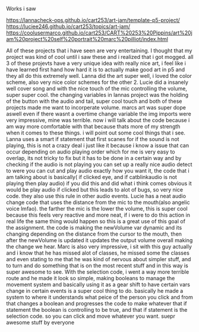 Works i saw

https://lannacheck-ops.github.io/cart253/art-jam/template-p5-project/
https://luciee246.github.io/cart253/topics/art-jam/
https://coolusermarco.github.io/cart253/CART%20253%20Pippins/art%20jam%20project%20self%20portrait%20marc%20pilliot/index.html



All of these projects that i have seen are very entertaining. I thought that my project was kind of cool until i saw these and i realized that i got mogged. all 3 of these projevts have a very unique idea with really nice art, i feel like i have learned first hand how hard it is to actually make good art in p5 and they all do this extremely well. Lanna did the art super well, i loved the color scheme, also very nice color schemes for the other 2. Lucie did a insanely well cover song and with the nice touch of the mic controlling the volume, super super cool. the changing variables in lannas project was the holding of the button with the audio and tail, super cool touch and both of these projects made me want to incorperate volume. marcs art was super dope aswell even if there wasnt a overtime change variable the img imports were very impressive, mine was terrible. now i will talk about the code because i am way more comfortable with that because thats more of my strength when it comes to these things. i will point out some cool things that i see. Lanna uses a smart if statement that first scanes for if the sound is not playing, this is not a crazy deal i just like it because i know a issue that can occur depending on audio playing order which for me is very easy to overlap, its not tricky to fix but it has to be done in a certain way and by checking if the audio is not playing you can set up a really nice audio detect to were you can cut and play audio exactly how you want it, the code that i am talking about is basically( if clicked eye, and if catblinkaudio is not playing then play audio) if you did this and did what i think comes obvious it would be play audio if clicked but this leads to alot of bugs, so very nice code. they also use this rule in other audio events. Lucie has a neat audio change code that uses the distance from the mic to the mouth(also angelic voice lmfao). the farther the mic is the lower the volume, this is super cool because this feels very reactive and more neat, if i were to do this action in real life the same thing would happen so this is a great use of this goal of the assignment. the code is making the newVolume var dynamic and its changing depending on the distance from the cursor to the mouth, then after the newVolume is updated it updates the output volume overall making the change we hear. Marc is also very impressive, i sit with this guy actually and i know that he has missed alot of classes, he missed some the classes and even stating to me that he was kind of nervous about simpler stuff, and to turn and do something that is on the most recent stuff and in this way is super awesome to see. With the selection code, i went a way more terrible route and he made it look so simple, making booleans to manage the movement system and basically using it as a gear shift to have certain vars change in certain events is a super cool thing to do. basically he made a system to where it understands what peice of the person you click and from that changes a boolean and progresses the code to make whatever that if statement the boolean is controlling to be true, and that if statement is the selection code. so you can click and move whatever you want. suepr awesome stuff by everyone